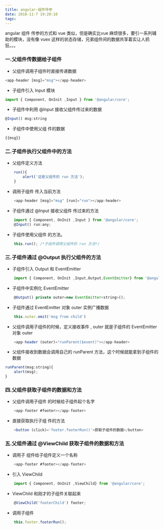 ```yaml
---
title: angular-组件传参
date: 2018-11-7 19:20:10
tags:
---
```

angular 组件 传参的方式和 vue 类似，但是确实比vue 麻烦很多，要引一系列辅助的模块，没有像 vuex 这样的状态存储，兄弟组件间的数据共享着实让人抓狂。。。

### 一.父组件传数据给子组件
* 父组件调用子组件时直接传递数据
``` javascript
<app-header [msg]="msg"></app-header>
```
* 子组件引入 Input 模块
``` javascript
import { Component, OnInit ,Input } from '@angular/core';
```
* 子组件中利用 @Input 接收父组件传过来的数据
``` javascript
@Input() msg:string
```
* 子组件中使用父组 件的数据
``` javascript
{{msg}}
```
### 二.子组件执行父组件中的方法
* 父组件定义方法
``` javascript
    run(){
        alert('这是父组件的 run 方法');
    }
```
* 调用子组件 传入当前方法
``` javascript
    <app-header [msg]="msg" [run]="run"></app-header>
```
* 子组件通过 @Input 接收父组件 传过来的方法
``` javascript
    import { Component, OnInit ,Input } from '@angular/core';
    @Input() run:any;
```
* 子组件使用父组件 的方法。
``` javascript
    this.run(); /*子组件调用父组件的 run 方法*/
```
### 三.子组件通过 @Output 执行父组件的方法
* 子组件引入 Output 和 EventEmitter
``` javascript
    import { Component, OnInit ,Input,Output,EventEmitter} from '@angular/core';
```
* 子组件中实例化 EventEmitter
``` javascript
    @Output() private outer=new EventEmitter<string>();
```
* 子组件通过 EventEmitter 对象 outer 实例广播数据
``` javascript
    this.outer.emit('msg from child')
```
* 父组件调用子组件的时候，定义接收事件 , outer 就是子组件的 EventEmitter 对象 outer
``` javascript
    <app-header (outer)="runParent($event)"></app-header>
```
* 父组件接收到数据会调用自己的 runParent 方法，这个时候就能拿到子组件的数据
``` javascript
runParent(msg:string){
    alert(msg); 
}
```
### 四.父组件获取子组件的数据和方法
* 父组件调用子组件 的时候给子组件起个名字
``` javascript
    <app-footer #footer></app-footer>
```
* 直接获取执行子组 件的方法
``` javascript
    <button (click)='footer.footerRun()'>获取子组件的数据</button>
```
### 五.父组件通过 @ViewChild 获取子组件的数据和方法
* 调用子 组件给子组件定义一个名称
``` javascript
    <app-footer #footer></app-footer>
```
* 引入 ViewChild
``` javascript
    import { Component, OnInit ,ViewChild} from '@angular/core';
```
* ViewChild 和刚才的子组件关联起来
``` javascript
    @ViewChild('footerChild') footer;
``` 
* 调用子组件
``` javascript
    this.footer.footerRun();
``` 